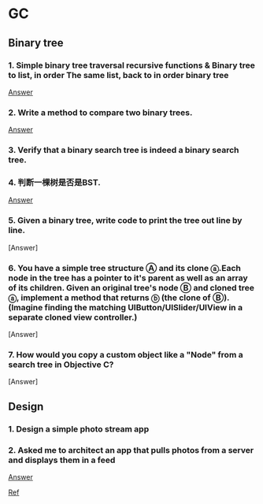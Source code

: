 # GC

## Binary tree

### 1. Simple binary tree traversal recursive functions & Binary tree to list, in order The same list, back to in order binary tree
[Answer](https://github.com/htaiwan/GC/blob/master/BinaryTree/1.md) 

### 2. Write a method to compare two binary trees.
[Answer](https://github.com/htaiwan/GC/blob/master/BinaryTree/2.md)

### 3. Verify that a binary search tree is indeed a binary search tree.
### 4. 判断一棵树是否是BST.
[Answer](https://github.com/htaiwan/GC/blob/master/BinaryTree/3.md)

### 5. Given a binary tree, write code to print the tree out line by line.
[Answer]

### 6. You have a simple tree structure Ⓐ and its clone ⓐ.Each node in the tree has a pointer to it's parent as well as an array of its children. Given an original tree's node Ⓑ and cloned tree ⓐ, implement a method that returns ⓑ (the clone of Ⓑ). (Imagine finding the matching UIButton/UISlider/UIView in a separate cloned view controller.)
[Answer]

### 7. How would you copy a custom object like a "Node" from a search tree in Objective C?
[Answer]


## Design

### 1. Design a simple photo stream app  
### 2. Asked me to architect an app that pulls photos from a server and displays them in a feed
[Answer](https://github.com/htaiwan/GC/blob/master/BinaryTree/4.md)

[Ref](https://www.codementor.io/ios/tutorial/ios-interview-tips-questions-answers-objective-c)



